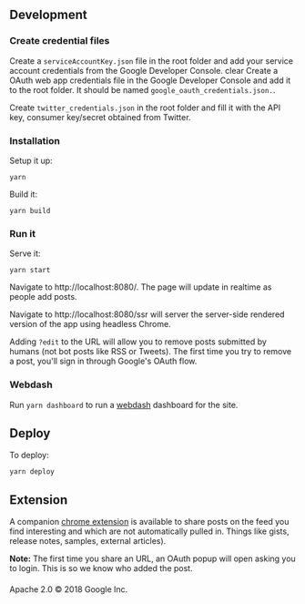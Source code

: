 ## Development

### Create credential files

Create a `serviceAccountKey.json` file in the root folder and add your service
account credentials from the Google Developer Console.
clear
Create a OAuth web app credentials file in the Google Developer Console and
add it to the root folder. It should be named `google_oauth_credentials.json.`.

Create `twitter_credentials.json` in the root folder and fill it with the API
key, consumer key/secret obtained from Twitter.

### Installation

Setup it up:

```
yarn
```

Build it:

```
yarn build
```

### Run it

Serve it:

```
yarn start
```

Navigate to http://localhost:8080/. The page will update in realtime as people
add posts.

Navigate to http://localhost:8080/ssr will server the server-side rendered version of the app
using headless Chrome.

Adding `?edit` to the URL will allow you to remove posts submitted by humans (not bot posts like
RSS or Tweets). The first time you try to remove a post, you'll sign in through Google's OAuth flow.

### Webdash

Run `yarn dashboard` to run a [webdash](https://webdash.xyz/) dashboard for the site.

## Deploy

To deploy:

```
yarn deploy
```

## Extension

A companion [chrome extension](https://chrome.google.com/webstore/detail/dev-web-firehose/eimdpjkdpfcbochbgfaadbpgpoaplhja) is available to share posts on the feed you find interesting and which
are not automatically pulled in. Things like gists, release notes, samples,
external articles).

**Note:** The first time you share an URL, an OAuth popup will open asking you to login. This is so we know who added the post.

####

Apache 2.0 © 2018 Google Inc.
